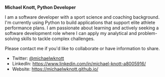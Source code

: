 **Michael Knott, Python Developer**

I am a software developer with a sport science and coaching background. I'm currently using Python to build applications that support elite athlete performance plans. I am passionate about learning and actively seeking a software development role where I can apply my analytical and problem-solving skills to tackle complex challenges.

Please contact me if you'd like to collaborate or have information to share.

 - Twitter: [@michaelwknott](https://twitter.com/michaelwknott)
 - LinkedIn: https://www.linkedin.com/in/michael-knott-a8005916/
 - Website: https://michaelwknott.github.io/


<!---
michaelwknott/michaelwknott is a ✨ special ✨ repository because its `README.md` (this file) appears on your GitHub profile.
You can click the Preview link to take a look at your changes.
--->
